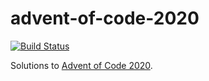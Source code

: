 # advent-of-code-2020

[![Build Status](https://github.com/maxdavidson/advent-of-code-2020/workflows/CI/badge.svg?workflow=CI+branch=js)](https://github.com/maxdavidson/advent-of-code-2020/actions?query=workflow=CI+branch=js)

Solutions to [Advent of Code 2020](https://adventofcode.com/2020).
